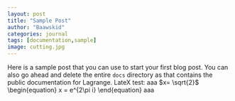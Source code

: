```yaml
---
layout: post
title: "Sample Post"
author: "Baawskid"
categories: journal
tags: [documentation,sample]
image: cutting.jpg
---
```


Here is a sample post that you can use to start your first blog post. You can also go ahead and delete the entire `docs` directory as that contains the public documentation for Lagrange. LateX test: aaa
$x= \sqrt{2}$
\begin{equation}
  x = e^{2\pi i}
\end{equation}
aaa

